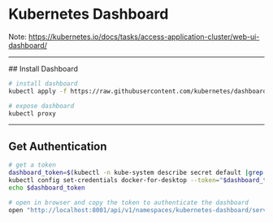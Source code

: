 # Kubernetes Dashboard

Note: https://kubernetes.io/docs/tasks/access-application-cluster/web-ui-dashboard/

---

## Install Dashboard

```bash
# install dashboard
kubectl apply -f https://raw.githubusercontent.com/kubernetes/dashboard/master/aio/deploy/recommended.yaml

# expose dashboard
kubectl proxy
```

---

## Get Authentication

```bash
# get a token
dashboard_token=$(kubectl -n kube-system describe secret default |grep "token:"|awk '{ print $2 }') 
kubectl config set-credentials docker-for-desktop --token="$dashboard_token"
echo $dashboard_token

# open in browser and copy the token to authenticate the dashboard
open "http://localhost:8001/api/v1/namespaces/kubernetes-dashboard/services/https:kubernetes-dashboard:/proxy/#/login"
```

